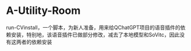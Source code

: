# A-Utility-Room
run-CVinstall，一个脚本，为新人准备，用来给QChatGPT项目的语音插件的依赖安装，特别地，该语音插件已做部分修改，减去了本地模型和SoVitc，因此没有这两者的依赖安装
